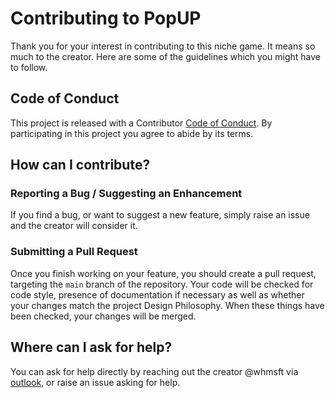 # Contributing to PopUP

Thank you for your interest in contributing to this niche game. It means so much to the creator.
Here are some of the guidelines which you might have to follow.

## Code of Conduct

This project is released with a Contributor [Code of Conduct](https://github.com/whmsft/popup/blob/main/CODE_OF_CONDUCT.md). 
By participating in this project you agree to abide by its terms.

## How can I contribute?

### Reporting a Bug / Suggesting an Enhancement

If you find a bug, or want to suggest a new feature, simply raise an issue and the creator will consider it.

### Submitting a Pull Request

Once you finish working on your feature, you should create a pull request, targeting the `main` branch of the repository.
Your code will be checked for code style, presence of documentation if necessary as well as whether your changes match the project Design Philosophy.
When these things have been checked, your changes will be merged.

## Where can I ask for help?

You can ask for help directly by reaching out the creator @whmsft via [outlook](mailto:whmsft@outlook.com), or raise an issue asking for help.
